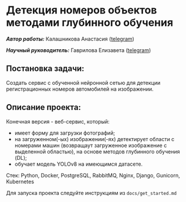 # Детекция номеров объектов методами глубинного обучения

***Автор работы:*** Калашникова Анастасия ([telegram](https://t.me/kalassnikovaa))

***Научный руководитель:*** Гаврилова Елизавета ([telegram](https://t.me/lizvladii))

## Постановка задачи:

Создать сервис с обученной нейронной сетью для детекции регистрационных номеров автомобилей на изображении.

## Описание проекта:

Конечная версия - веб-сервис, который:
- имеет форму для загрузки фотографий;
- на загруженном(-ых) изображении(-ях) детектирует области с номерами машин (возвращаут загруженное изображение с выделенной областью), на основе методов глубинного обучения (DL);
- обучает модель YOLOv8 на имеющимся датасете.

Стек: Python, Docker, PostgreSQL, RabbitMQ, Nginx, Django, Gunicorn, Kubernetes

Для запуска проекта следуйте инструкциям из `docs/get_started.md`
